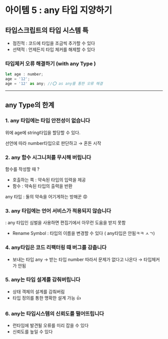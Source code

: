 # 아이템 5 : any 타입 지양하기

## 타입스크립트의 타입 시스템 특

- 점진적 : 코드에 타입을 조금씩 추가할 수 있다
- 선택적 : 언제든지 타입 체커를 해제할 수 있다

### 타입체커 오류 해결하기 (with any Type )

```jsx
let age : number;
age = '12';
age = '12' as any; //⭕️ as any를 통한 오류 해결 
```

---

## any Type의 한계

### 1. any 타입에는 타입 안전성이 없습니다

위에 age에 string타입을 할당할 수 있다. 

선언에 따라 number타입으로 판단하고 → 혼돈 시작 

### 2. any 함수 시그니처를 무시해 버립니다

함수를 작성할 때 ?

- 호출하는 쪽 : 약속된 타입의 입력을 제공
- 함수 : 약속된 타입의 출력을 반환

any 타입 : 둘의 약속을 어기게하는 방해꾼 😡

### 3. any 타입에는 언어 서비스가 적용되지 않습니다

: any 타입인 심벌을 사용하면 편집기에서 아무런 도움을 받지 못함 

- Rename Symbol : 타입의 이름을 변경할 수 있다 ( any타입은 안됨ㅋㅋ ㅅㄱ)

### 4. any타입은 코드 리팩터링 때 버그를 감춥니다

- 보내는 타입 any → 받는 타입 number  따라서 문제가 없다고 나온다 → 타입체커가 안됨

### 5. any는 타입 설계를 감춰버립니다

- 상태 객체의 설계를 감춰버림
- 타입 정의를 통한 명확한 설계 가능 👍

### 6. any는 타입시스템의 신뢰도를 떨어뜨립니다

- 런타임에 발견될 오류를 미리 잡을 수 있다
- 신뢰도를 높일 수 있다